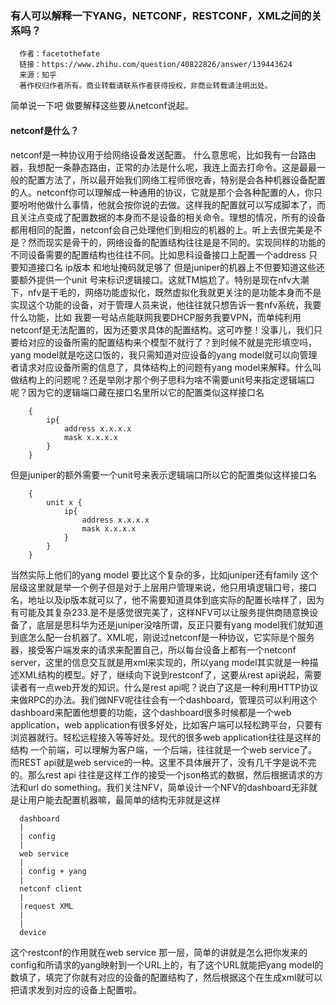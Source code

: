 ### 有人可以解释一下YANG，NETCONF，RESTCONF，XML之间的关系吗？  

      作者：facetothefate
      链接：https://www.zhihu.com/question/40822826/answer/139443624
      来源：知乎
      著作权归作者所有。商业转载请联系作者获得授权，非商业转载请注明出处。

简单说一下吧
做要解释这些要从netconf说起。
#### netconf是什么？
netconf是一种协议用于给网络设备发送配置。
什么意思呢，比如我有一台路由器，我想配一条静态路由，正常的办法是什么呢，我连上面去打命令。这是最最一般的配置方法了，所以最开始我们网络工程师很吃香，特别是会各种机器设备配置的人。netconf你可以理解成一种通用的协议，它就是那个会各种配置的人，你只要吩咐他做什么事情，他就会按你说的去做。这样我的配置就可以写成脚本了，而且关注点变成了配置数据的本身而不是设备的相关命令。理想的情况，所有的设备都用相同的配置，netconf会自己处理他们到相应的机器的上。听上去很完美是不是？然而现实是骨干的，网络设备的配置结构往往是是不同的。实现同样的功能的不同设备需要的配置结构也往往不同。比如思科设备接口上配置一个address 只要知道接口名 ip版本 和地址掩码就足够了 但是juniper的机器上不但要知道这些还要额外提供一个unit 号来标识逻辑接口。这就TM尴尬了。特别是现在nfv大潮下，nfv是干毛的，网络功能虚拟化，既然虚拟化我就更关注的是功能本身而不是实现这个功能的设备，对于管理人员来说，他往往就只想告诉一套nfv系统，我要什么功能，比如 我要一号站点能联网我要DHCP服务我要VPN，而单纯利用netconf是无法配置的，因为还要求具体的配置结构。这可咋整！没事儿，我们只要给对应的设备所需的配置结构来个模型不就行了？到时候不就是完形填空吗，yang model就是吃这口饭的，我只需知道对应设备的yang model就可以向管理者请求对应设备所需的信息了，具体结构上的问题有yang model来解释。什么叫做结构上的问题呢？还是举刚才那个例子思科为啥不需要unit号来指定逻辑端口呢？因为它的逻辑端口藏在接口名里所以它的配置类似这样接口名   

        {
            ip{
                address x.x.x.x
                mask x.x.x.x
            }
        }

但是juniper的额外需要一个unit号来表示逻辑端口所以它的配置类似这样接口名  

        {
            unit x {
                ip{
                    address x.x.x.x
                    mask x.x.x.x
                }
            }   
        }

当然实际上他们的yang model 要比这个复杂的多，比如juniper还有family 这个层级这里就是举一个例子但是对于上层用户管理来说，他只用填逻辑口号，接口名，地址以及ip版本就可以了，他不需要知道具体到底实际的配置长啥样了，因为有可能及其复杂233.是不是感觉很完美了，这样NFV可以让服务提供商随意换设备了，底层是思科华为还是juniper没啥所谓，反正只要有yang model我们就知道到底怎么配一台机器了。XML呢，刚说过netconf是一种协议，它实际是个服务器，接受客户端发来的请求来配置自己，所以每台设备上都有一个netconf server，这里的信息交互就是用xml来实现的，所以yang model其实就是一种描述XML结构的模型。好了，继续向下说到restconf了，这要从rest api说起，需要读者有一点web开发的知识。什么是rest api呢？说白了这是一种利用HTTP协议来做RPC的办法。我们做NFV呢往往会有一个dashboard，管理员可以利用这个dashboard来配置他想要的功能，这个dashboard很多时候都是一个web application，web application有很多好处，比如客户端可以轻松跨平台，只要有浏览器就行。轻松远程接入等等好处。现代的很多web application往往是这样的结构 一个前端，可以理解为客户端，一个后端，往往就是一个web service了。而REST api就是web service的一种。这里不具体展开了，没有几千字是说不完的。那么rest api 往往是这样工作的接受一个json格式的数据，然后根据请求的方法和url do something。我们关注NFV，简单设计一个NFV的dashboard无非就是让用户能去配置机器嘛，最简单的结构无非就是这样   

      dashboard
      |
      | config
      |
      web service
      |
      | config + yang
      |
      netconf client
      |
      |request XML
      |
      |
      device  

这个restconf的作用就在web service 那一层，简单的讲就是怎么把你发来的config和所请求的yang映射到一个URL上的，有了这个URL就能把yang model的数填了，填完了你就有对应的设备的配置结构了，然后根据这个在生成xml就可以把请求发到对应的设备上配置啦。
